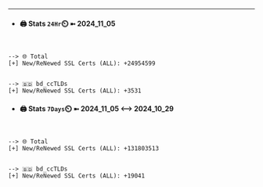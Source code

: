 

---
- #### 🖨️ **Stats** `24Hr`⏲️ ➼ 2024_11_05
```console


--> 🌐 Total
[+] New/ReNewed SSL Certs (ALL): +24954599


--> 🇧🇩 bd_ccTLDs
[+] New/ReNewed SSL Certs (ALL): +3531

```

- #### 🖨️ **Stats** `7Days`⏲️ ➼ 2024_11_05 <--> 2024_10_29
```console


--> 🌐 Total
[+] New/ReNewed SSL Certs (ALL): +131803513


--> 🇧🇩 bd_ccTLDs
[+] New/ReNewed SSL Certs (ALL): +19041

```

